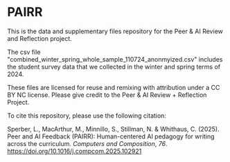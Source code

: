 # PAIRR
This is the data and supplementary files repository for the Peer &amp; AI Review and Reflection project.

The csv file "combined_winter_spring_whole_sample_110724_anonmyized.csv" includes the student survey data that we collected in the winter and spring terms of 2024.

These files are licensed for reuse and remixing with attribution under a CC BY NC license. Please give credit to the Peer & AI Review + Reflection Project.

To cite this repository, please use the following citation:

Sperber, L., MacArthur, M., Minnillo, S., Stillman, N. & Whithaus, C. (2025). Peer and AI Feedback (PAIRR): Human-centered AI pedagogy for writing across the curriculum. _Computers and Composition_, _76_. https://doi.org/10.1016/j.compcom.2025.102921


